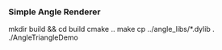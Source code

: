 ### Simple Angle Renderer

mkdir build && cd build
cmake ..
make
cp ../angle_libs/*.dylib .
./AngleTriangleDemo